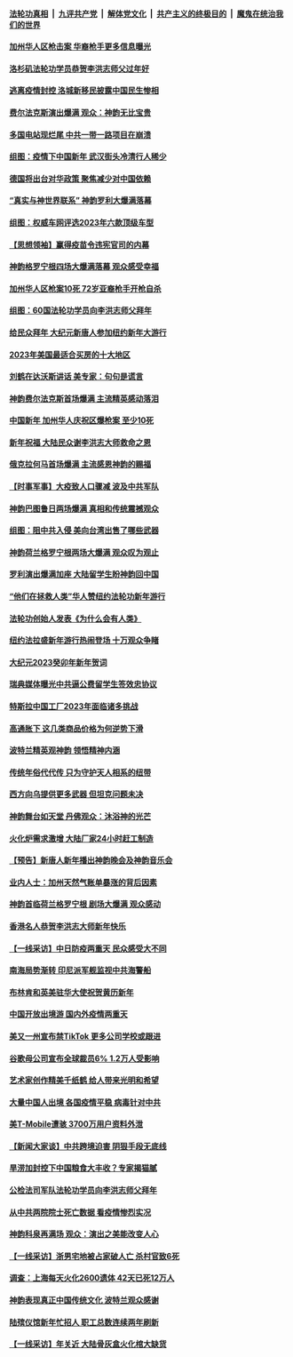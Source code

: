 ####  [法轮功真相](../../../../basic/blob/master/README.md?t=01240412) &nbsp;|&nbsp; [九评共产党](../../../../9ping.md/blob/master/README.md?t=01240412) &nbsp;|&nbsp; [解体党文化](../../../../jtdwh.md/blob/master/README.md?t=01240412)  &nbsp;|&nbsp; [共产主义的终极目的](../../../../gczydzjmd.md/blob/master/README.md?t=01240412) &nbsp;|&nbsp; [魔鬼在统治我们的世界](../../../../mgztzwmdsj.md/blob/master/README.md?t=01240412) 

#### [加州华人区枪击案 华裔枪手更多信息曝光](../pages/nf4514/n13914171.md?t=01240412) 

#### [洛杉矶法轮功学员恭贺李洪志师父过年好](../pages/nf4514/n13913651.md?t=01240412) 

#### [逃离疫情封控 洛城新移民披露中国民生惨相](../pages/nf4514/n13913540.md?t=01240412) 

#### [费尔法克斯演出爆满 观众：神韵无比宝贵](../pages/nf4514/n13914130.md?t=01240412) 

#### [多国电站现烂尾 中共一带一路项目在崩溃](../pages/nf4514/n13914062.md?t=01240412) 

#### [组图：疫情下中国新年 武汉街头冷清行人稀少](../pages/nf4514/n13909227.md?t=01240412) 

#### [德国将出台对华政策 聚焦减少对中国依赖](../pages/nf4514/n13913543.md?t=01240412) 

#### [“真实与神世界联系” 神韵罗利大爆满落幕](../pages/nf4514/n13913670.md?t=01240412) 

#### [组图：权威车网评选2023年六款顶级车型](../pages/nf4514/n13910552.md?t=01240412) 

#### [【思想领袖】赢得疫苗令违宪官司的内幕](../pages/nf4514/n13889145.md?t=01240412) 

#### [神韵格罗宁根四场大爆满落幕 观众感受幸福](../pages/nf4514/n13913901.md?t=01240412) 

#### [加州华人区枪案10死 72岁亚裔枪手开枪自杀](../pages/nf4514/n13913485.md?t=01240412) 

#### [组图：60国法轮功学员向李洪志师父拜年](../pages/nf4514/n13910041.md?t=01240412) 

#### [给民众拜年 大纪元新唐人参加纽约新年大游行](../pages/nf4514/n13913402.md?t=01240412) 

#### [2023年美国最适合买房的十大地区](../pages/nf4514/n13913473.md?t=01240412) 

#### [刘鹤在达沃斯讲话 美专家：句句是谎言](../pages/nf4514/n13912788.md?t=01240412) 

#### [神韵费尔法克斯首场爆满 主流精英感动落泪](../pages/nf4514/n13913271.md?t=01240412) 

#### [中国新年 加州华人庆祝区爆枪案 至少10死](../pages/nf4514/n13913273.md?t=01240412) 

#### [新年祝福 大陆民众谢李洪志大师救命之恩](../pages/nf4514/n13912505.md?t=01240412) 

#### [俄克拉何马首场爆满 主流感恩神韵的赐福](../pages/nf4514/n13913039.md?t=01240412) 

#### [【时事军事】大疫致人口骤减 波及中共军队](../pages/nf4514/n13913023.md?t=01240412) 

#### [神韵巴图鲁日两场爆满 真相和传统震撼观众](../pages/nf4514/n13912996.md?t=01240412) 

#### [组图：阻中共入侵 美向台湾出售了哪些武器](../pages/nf4514/n13904268.md?t=01240412) 

#### [神韵荷兰格罗宁根两场大爆满 观众叹为观止](../pages/nf4514/n13912877.md?t=01240412) 

#### [罗利演出爆满加座 大陆留学生盼神韵回中国](../pages/nf4514/n13912898.md?t=01240412) 

#### [“他们在拯救人类”华人赞纽约法轮功新年游行](../pages/nf4514/n13912716.md?t=01240412) 

#### [法轮功创始人发表《为什么会有人类》](../pages/nf4514/n13912117.md?t=01240412) 

#### [纽约法拉盛新年游行热闹登场 十万观众争睹](../pages/nf4514/n13912600.md?t=01240412) 

#### [大纪元2023癸卯年新年贺词](../pages/nf4514/n13912003.md?t=01240412) 

#### [瑞典媒体曝光中共逼公费留学生签效忠协议](../pages/nf4514/n13912574.md?t=01240412) 

#### [特斯拉中国工厂2023年面临诸多挑战](../pages/nf4514/n13912365.md?t=01240412) 

#### [高通胀下 这几类商品价格为何逆势下滑](../pages/nf4514/n13912549.md?t=01240412) 

#### [波特兰精英观神韵 领悟精神内涵](../pages/nf4514/n13912504.md?t=01240412) 

#### [传统年俗代代传  只为守护天人相系的纽带](../pages/nf4514/n13906912.md?t=01240412) 

#### [西方向乌提供更多武器 但坦克问题未决](../pages/nf4514/n13912538.md?t=01240412) 

#### [神韵舞台如天堂 丹佛观众：沐浴神的光芒](../pages/nf4514/n13912486.md?t=01240412) 

#### [火化炉需求激增 大陆厂家24小时赶工制造](../pages/nf4514/n13912205.md?t=01240412) 

#### [【预告】新唐人新年播出神韵晚会及神韵音乐会](../pages/nf4514/n13906542.md?t=01240412) 

#### [业内人士：加州天然气账单暴涨的背后因素](../pages/nf4514/n13912139.md?t=01240412) 

#### [神韵首临荷兰格罗宁根 剧场大爆满 观众感动](../pages/nf4514/n13912423.md?t=01240412) 

#### [香港名人恭贺李洪志大师新年快乐](../pages/nf4514/n13912149.md?t=01240412) 

#### [【一线采访】中日防疫两重天 民众感受大不同](../pages/nf4514/n13911780.md?t=01240412) 

#### [南海局势渐转 印尼派军舰监视中共海警船](../pages/nf4514/n13912038.md?t=01240412) 

#### [布林肯和英美驻华大使祝贺黄历新年](../pages/nf4514/n13912047.md?t=01240412) 

#### [中国开放出境游 国内外疫情两重天](../pages/nf4514/n13911363.md?t=01240412) 

#### [美又一州宣布禁TikTok 更多公司学校或跟进](../pages/nf4514/n13911993.md?t=01240412) 

#### [谷歌母公司宣布全球裁员6% 1.2万人受影响](../pages/nf4514/n13911901.md?t=01240412) 

#### [艺术家创作精美千纸鹤 给人带来光明和希望](../pages/nf4514/n13911552.md?t=01240412) 

#### [大量中国人出境 各国疫情平稳 病毒针对中共](../pages/nf4514/n13911820.md?t=01240412) 

#### [美T-Mobile遭骇 3700万用户资料外泄](../pages/nf4514/n13911980.md?t=01240412) 

#### [【新闻大家谈】中共跨境迫害 阴狠手段无底线](../pages/nf4514/n13911932.md?t=01240412) 

#### [旱涝加封控下中国粮食大丰收？专家揭猫腻](../pages/nf4514/n13911918.md?t=01240412) 

#### [公检法司军队法轮功学员向李洪志师父拜年](../pages/nf4514/n13911778.md?t=01240412) 

#### [从中共两院院士死亡数据 看疫情惨烈实况](../pages/nf4514/n13910619.md?t=01240412) 

#### [神韵科泉再满场 观众：演出之美能改变人心](../pages/nf4514/n13911904.md?t=01240412) 

#### [【一线采访】浙男宅地被占家破人亡 杀村官致6死](../pages/nf4514/n13911782.md?t=01240412) 

#### [调查：上海每天火化2600遗体 42天已死12万人](../pages/nf4514/n13911520.md?t=01240412) 

#### [神韵表现真正中国传统文化 波特兰观众感谢](../pages/nf4514/n13911781.md?t=01240412) 

#### [陆殡仪馆新年忙招人 职工总数连续两年刷新](../pages/nf4514/n13911599.md?t=01240412) 

#### [【一线采访】年关近 大陆骨灰盒火化棺大缺货](../pages/nf4514/n13911389.md?t=01240412) 

